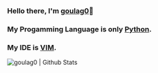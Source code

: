 ### Hello there, I'm [goulag0][github]👋

### My Progamming Language is only [Python][python].

### My IDE is [VIM][vim].

<img align="left" alt="goulag0 | Github Stats" src="https://github-readme-stats.vercel.app/api?username=goulag0&count_private=true&show_icons=true&hide_border=true&theme=cobalt" />


[github]: https://github.com/goulag0
[python]: https://python.org
[vim]: https://github.com/vim/vim
